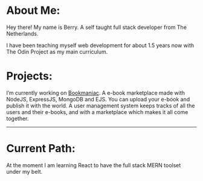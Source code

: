 # About Me:
Hey there! My name is Berry. A self taught full stack developer from The Netherlands.

I have been teaching myself web development for about 1.5 years now with The Odin Project as my main curriculum.


# Projects:

I’m currently working on [Bookmaniac](https://github.com/berryywise/e-bookmaniac). A e-book marketplace made with NodeJS, ExpressJS, MongoDB and EJS.
You can upload your e-book and publish it with the world. A user management system keeps tracks of all the users and their e-books, and with a marketplace which makes it all come together.

-----------------------------

# Current Path:

At the moment I am learning React to have the full stack MERN toolset under my belt.




